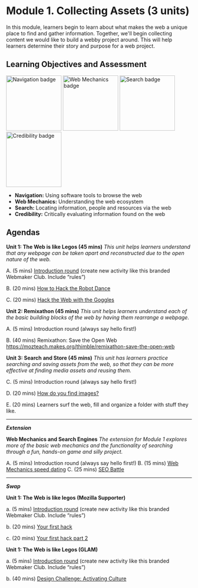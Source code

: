 Module 1. Collecting Assets (3 units)
=====================================

In this module, learners begin to learn about what makes the web a unique place to find and gather information. Together, we'll begin collecting content we would like to build a webby project around. This will help learners determine their story and purpose for a web project.

Learning Objectives and Assessment
-------

<img src="https://badgekit-mozilla.mofoprod.net/images/badge/344" alt="Navigation badge" width="150px">
<img src="https://badgekit-mozilla.mofoprod.net/images/badge/389" alt="Web Mechanics badge" width="150px">
<img src="https://badgekit-mozilla.mofoprod.net/images/badge/942" alt="Search badge" width="150px">
<img src="https://badgekit-mozilla.mofoprod.net/images/badge/943" alt="Credibility badge" width="150px">


* **Navigation:** Using software tools to browse the web
* **Web Mechanics:** Understanding the web ecosystem
* **Search:** Locating information, people and resources via the web
* **Credibility:** Critically evaluating information found on the web


Agendas
------

**Unit 1: The Web is like Legos (45 mins)** *This unit helps learners understand that any webpage can be taken apart and reconstructed due to the open nature of the web.*

A. (5 mins) [Introduction round](https://laura.makes.org/thimble/introductions-and-setup) (create new activity like this branded Webmaker Club. Include “rules”)
 
B. (20 mins) [How to Hack the Robot Dance](https://mozteach.makes.org/thimble/how-to-hack-the-robot-dance)

C. (20 mins) [Hack the Web with the Goggles](https://mozteach.makes.org/thimble/hack-the-web-with-the-goggles)


**Unit 2: Remixathon (45 mins)** *This unit helps learners understand each of the basic building blocks of the web by having them rearrange a webpage.*

A. (5 mins) Introduction round (always say hello first!)

B. (40 mins) Remixathon: Save the Open Web https://mozteach.makes.org/thimble/remixathon-save-the-open-web

**Unit 3: Search and Store (45 mins)** *This unit has learners practice searching and saving assets from the web, so that they can be more effective at finding media assets and reusing them.*

C. (5 mins) Introduction round (always say hello first!)

D. (20 mins) [How do you find images?](https://cogdog.makes.org/thimble/LTE4OTY5Mzk1MjA=/image-finding-discussion-activity)

E. (20 mins) Learners surf the web, fill and organize a folder with stuff they like.

-----

***Extension*** 

**Web Mechanics and Search Engines** *The extension for Module 1 explores more of the basic web mechanics and the functionality of searching through a fun, hands-on game and silly project.*

A. (5 mins) Introduction round (always say hello first!)
B. (15 mins) [Web Mechanics speed dating](https://juliahivenyc.makes.org/thimble/MTgwOTQ0ODk2/web-mechanics-speed-dating)
C. (25 mins) [SEO Battle](https://katermouse.makes.org/thimble/MjUyOTAzNjgw/seo-battle)

-----

***Swap***

**Unit 1: The Web is like legos (Mozilla Supporter)**

a. (5 mins) [Introduction round](https://laura.makes.org/thimble/introductions-and-setup ) (create new activity like this branded Webmaker Club. Include “rules”)

b. (20 mins) [Your first hack](https://tbx.makes.org/thimble/your-first-hack)

c. (20 mins) [Your first hack part 2](https://tbx.makes.org/thimble/maker-party-your-first-hack-pt-2)

**Unit 1: The Web is like Legos (GLAM)**

a. (5 mins) [Introduction round](https://laura.makes.org/thimble/introductions-and-setup ) (create new activity like this branded Webmaker Club. Include “rules”)

b. (40 mins) [Design Challenge: Activating Culture](https://keyboardkat.makes.org/thimble/design-challenge-activate-culture)